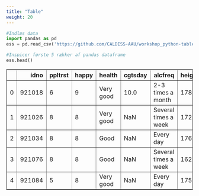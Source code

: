 ```yaml
---
title: "Table"
weight: 20
---
```


```python
#Indlæs data
import pandas as pd
ess = pd.read_csv('https://github.com/CALDISS-AAU/workshop_python-table-data/raw/master/data/ESS2014DK_subset.csv')
```


```python
#Inspicer første 5 rækker af pandas dataframe
ess.head()
```

<table border="1" class="dataframe">
  <thead>
    <tr style="text-align: right;">
      <th></th>
      <th>idno</th>
      <th>ppltrst</th>
      <th>happy</th>
      <th>health</th>
      <th>cgtsday</th>
      <th>alcfreq</th>
      <th>height</th>
      <th>weight</th>
      <th>gndr</th>
      <th>yrbrn</th>
    </tr>
  </thead>
  <tbody>
    <tr>
      <td>0</td>
      <td>921018</td>
      <td>6</td>
      <td>9</td>
      <td>Very good</td>
      <td>10.0</td>
      <td>2-3 times a month</td>
      <td>178.0</td>
      <td>64.0</td>
      <td>Male</td>
      <td>1990</td>
    </tr>
    <tr>
      <td>1</td>
      <td>921026</td>
      <td>8</td>
      <td>8</td>
      <td>Very good</td>
      <td>NaN</td>
      <td>Several times a week</td>
      <td>172.0</td>
      <td>64.0</td>
      <td>Female</td>
      <td>1948</td>
    </tr>
    <tr>
      <td>2</td>
      <td>921034</td>
      <td>8</td>
      <td>8</td>
      <td>Good</td>
      <td>NaN</td>
      <td>Every day</td>
      <td>176.0</td>
      <td>87.0</td>
      <td>Male</td>
      <td>1957</td>
    </tr>
    <tr>
      <td>3</td>
      <td>921076</td>
      <td>8</td>
      <td>8</td>
      <td>Good</td>
      <td>NaN</td>
      <td>Several times a week</td>
      <td>162.0</td>
      <td>70.0</td>
      <td>Female</td>
      <td>1958</td>
    </tr>
    <tr>
      <td>4</td>
      <td>921084</td>
      <td>5</td>
      <td>8</td>
      <td>Very good</td>
      <td>NaN</td>
      <td>Every day</td>
      <td>175.0</td>
      <td>80.0</td>
      <td>Male</td>
      <td>1936</td>
    </tr>
  </tbody>
</table>